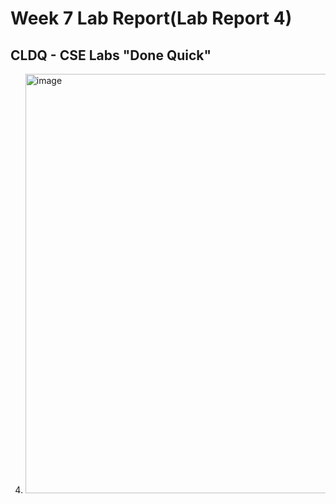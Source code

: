 # Week 7 Lab Report(Lab Report 4)
## CLDQ - CSE Labs "Done Quick"
4. <img width="671" alt="image" src="https://user-images.githubusercontent.com/110417501/221388254-cb41c88a-4ae2-48c3-b04e-03189205ae0b.png">
